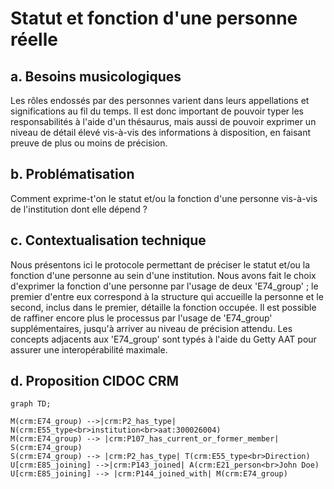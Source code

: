 # Statut et fonction d'une personne réelle

## a. Besoins musicologiques

Les rôles endossés par des personnes varient dans leurs appellations et significations au fil du temps. Il est donc important de pouvoir typer les responsabilités à l'aide d'un thésaurus, mais aussi de pouvoir exprimer un niveau de détail élevé vis-à-vis des informations à disposition, en faisant preuve de plus ou moins de précision.

## b. Problématisation

Comment exprime-t'on le statut et/ou la fonction d'une personne vis-à-vis de l'institution dont elle dépend ?

## c. Contextualisation technique

Nous présentons ici le protocole permettant de préciser le statut et/ou la fonction d'une personne au sein d'une institution. Nous avons fait le choix d'exprimer la fonction d'une personne par l'usage de deux 'E74_group' ; le premier d'entre eux correspond à la structure qui accueille la personne et le second, inclus dans le premier, détaille la fonction occupée. Il est possible de raffiner encore plus le processus par l'usage de 'E74_group' supplémentaires, jusqu'à arriver au niveau de précision attendu. Les concepts adjacents aux 'E74_group' sont typés à l'aide du Getty AAT pour assurer une interopérabilité maximale.

## d. Proposition CIDOC CRM

```mermaid
graph TD;

M(crm:E74_group) -->|crm:P2_has_type| N(crm:E55_type<br>institution<br>aat:300026004)
M(crm:E74_group) --> |crm:P107_has_current_or_former_member| S(crm:E74_group)
S(crm:E74_group) --> |crm:P2_has_type| T(crm:E55_type<br>Direction)
U[crm:E85_joining] -->|crm:P143_joined| A(crm:E21_person<br>John Doe)
U[crm:E85_joining] --> |crm:P144_joined_with| M(crm:E74_group)

```

